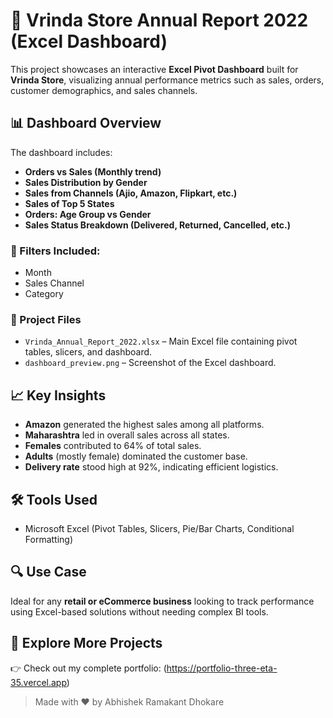 # 🧾 Vrinda Store Annual Report 2022 (Excel Dashboard)

This project showcases an interactive **Excel Pivot Dashboard** built for **Vrinda Store**, visualizing annual performance metrics such as sales, orders, customer demographics, and sales channels.

## 📊 Dashboard Overview

The dashboard includes:
- **Orders vs Sales (Monthly trend)**
- **Sales Distribution by Gender**
- **Sales from Channels (Ajio, Amazon, Flipkart, etc.)**
- **Sales of Top 5 States**
- **Orders: Age Group vs Gender**
- **Sales Status Breakdown (Delivered, Returned, Cancelled, etc.)**

### 📌 Filters Included:
- Month
- Sales Channel
- Category

### 📁 Project Files
- `Vrinda_Annual_Report_2022.xlsx` – Main Excel file containing pivot tables, slicers, and dashboard.
- `dashboard_preview.png` – Screenshot of the Excel dashboard.

## 📈 Key Insights
- **Amazon** generated the highest sales among all platforms.
- **Maharashtra** led in overall sales across all states.
- **Females** contributed to 64% of total sales.
- **Adults** (mostly female) dominated the customer base.
- **Delivery rate** stood high at 92%, indicating efficient logistics.

## 🛠 Tools Used
- Microsoft Excel (Pivot Tables, Slicers, Pie/Bar Charts, Conditional Formatting)

## 🔍 Use Case
Ideal for any **retail or eCommerce business** looking to track performance using Excel-based solutions without needing complex BI tools.

## 🔗 Explore More Projects
👉 Check out my complete portfolio: (https://portfolio-three-eta-35.vercel.app)


> Made with ❤️ by Abhishek Ramakant Dhokare
